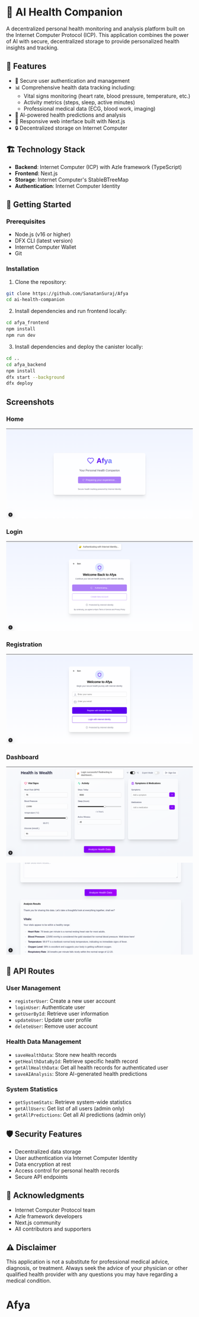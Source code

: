 # 🏥 AI Health Companion

A decentralized personal health monitoring and analysis platform built on the Internet Computer Protocol (ICP). This application combines the power of AI with secure, decentralized storage to provide personalized health insights and tracking.

## 🌟 Features

- 🔐 Secure user authentication and management
- 📊 Comprehensive health data tracking including:
  - Vital signs monitoring (heart rate, blood pressure, temperature, etc.)
  - Activity metrics (steps, sleep, active minutes)
  - Professional medical data (ECG, blood work, imaging)
- 🤖 AI-powered health predictions and analysis
- 📱 Responsive web interface built with Next.js
- 🔒 Decentralized storage on Internet Computer

## 🏗️ Technology Stack

- **Backend**: Internet Computer (ICP) with Azle framework (TypeScript)
- **Frontend**: Next.js
- **Storage**: Internet Computer's StableBTreeMap
- **Authentication**: Internet Computer Identity

## 🚀 Getting Started

### Prerequisites

- Node.js (v16 or higher)
- DFX CLI (latest version)
- Internet Computer Wallet
- Git

### Installation

1. Clone the repository:
```bash
git clone https://github.com/SanatanSuraj/Afya
cd ai-health-companion
```

2. Install dependencies and run frontend locally:
```bash
cd afya_frontend
npm install
npm run dev
```

3. Install dependencies and deploy the canister locally:
```bash
cd ..
cd afya_backend
npm install
dfx start --background
dfx deploy
```
## Screenshots

### Home
![Home](assets/home.png) 

### Login 
![Login](assets/login.png)

### Registration
![Registration](assets/register.png)

### Dashboard
![Dashboard](assets/dashboard.png)

![Dashboard Results](assets/dashboardResults.png)

## 🔄 API Routes

### User Management

- `registerUser`: Create a new user account
- `loginUser`: Authenticate user
- `getUserById`: Retrieve user information
- `updateUser`: Update user profile
- `deleteUser`: Remove user account

### Health Data Management

- `saveHealthData`: Store new health records
- `getHealthDataById`: Retrieve specific health record
- `getAllHealthData`: Get all health records for authenticated user
- `saveAIAnalysis`: Store AI-generated health predictions

### System Statistics

- `getSystemStats`: Retrieve system-wide statistics
- `getAllUsers`: Get list of all users (admin only)
- `getAllPredictions`: Get all AI predictions (admin only)


## 🛡️ Security Features

- Decentralized data storage
- User authentication via Internet Computer Identity
- Data encryption at rest
- Access control for personal health records
- Secure API endpoints


## 🙏 Acknowledgments

- Internet Computer Protocol team
- Azle framework developers
- Next.js community
- All contributors and supporters

## ⚠️ Disclaimer

This application is not a substitute for professional medical advice, diagnosis, or treatment. Always seek the advice of your physician or other qualified health provider with any questions you may have regarding a medical condition.
# Afya
